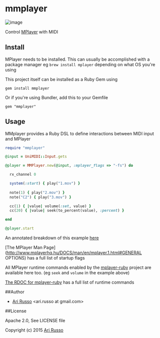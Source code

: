 # mmplayer

![image](http://i.imgur.com/Te9nymX.png)

Control [MPlayer](http://en.wikipedia.org/wiki/MPlayer) with MIDI

## Install

MPlayer needs to be installed.  This can usually be accomplished with a package manager eg `brew install mplayer` depending on what OS you're using

This project itself can be installed as a Ruby Gem using 

`gem install mmplayer` 

Or if you're using Bundler, add this to your Gemfile

`gem "mmplayer"`

## Usage

MMplayer provides a Ruby DSL to define interactions between MIDI input and MPlayer

```ruby
require "mmplayer"

@input = UniMIDI::Input.gets

@player = MMPlayer.new(@input, :mplayer_flags => "-fs") do

  rx_channel 0

  system(:start) { play("1.mov") }
  
  note(1) { play("2.mov") }
  note("C2") { play("3.mov") }

  cc(1) { |value| volume(:set, value) }
  cc(20) { |value| seek(to_percent(value), :percent) }

end

@player.start

```

An annotated breakdown of this example [here](https://github.com/arirusso/mmplayer/blob/master/examples/simple.rb)

[The MPlayer Man Page](http://www.mplayerhq.hu/DOCS/man/en/mplayer.1.html#GENERAL OPTIONS) has a full list of startup flags

All MPlayer runtime commands enabled by the [mplayer-ruby](https://rubygems.org/gems/mplayer-ruby) project are available here too. (eg `seek` and `volume` in the example above)

[The RDOC for mplayer-ruby](http://mplayer-ruby.rubyforge.org/mplayer-ruby/index.html) has a full list of runtime commands

##Author

* [Ari Russo](http://github.com/arirusso) <ari.russo at gmail.com>

##License

Apache 2.0, See LICENSE file

Copyright (c) 2015 [Ari Russo](http://arirusso.com)
